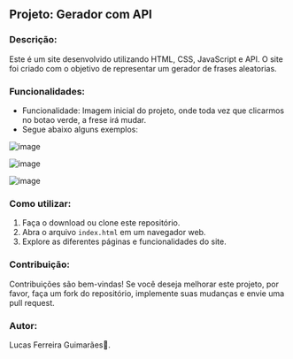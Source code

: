 ## Projeto: Gerador com API

### Descrição:
Este é um site desenvolvido utilizando HTML, CSS, JavaScript e API. O site foi criado com o objetivo de representar um gerador de frases aleatorias.

### Funcionalidades:
- Funcionalidade: Imagem inicial do projeto, onde toda vez que clicarmos no botao verde, a frese irá mudar.
- Segue abaixo alguns exemplos:

![image](https://github.com/lfguimara/gerador-API/assets/138631124/7a1739bd-d56a-400b-978a-90125b5d0987)

![image](https://github.com/lfguimara/gerador-API/assets/138631124/6cc1dc6b-0bcb-4b7f-84a5-ee47631dc391)


![image](https://github.com/lfguimara/gerador-API/assets/138631124/e1eb98a1-e0df-45a7-804c-d42aa61712bf)

### Como utilizar:
1. Faça o download ou clone este repositório.
2. Abra o arquivo `index.html` em um navegador web.
3. Explore as diferentes páginas e funcionalidades do site.


### Contribuição:
Contribuições são bem-vindas! Se você deseja melhorar este projeto, por favor, faça um fork do repositório, implemente suas mudanças e envie uma pull request.

### Autor:
Lucas Ferreira Guimarães👾.
